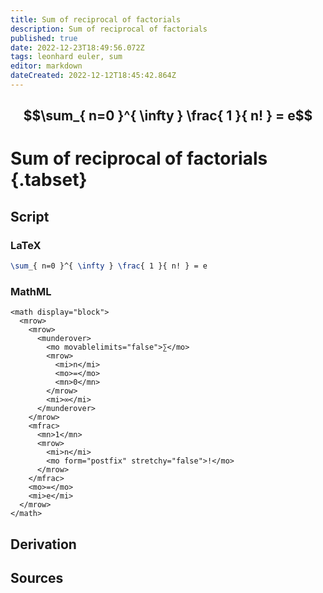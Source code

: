 ```yaml
---
title: Sum of reciprocal of factorials
description: Sum of reciprocal of factorials
published: true
date: 2022-12-23T18:49:56.072Z
tags: leonhard euler, sum
editor: markdown
dateCreated: 2022-12-12T18:45:42.864Z
---
```


$$\sum_{ n=0 }^{ \infty } \frac{ 1 }{ n! } = e$$
---
# Sum of reciprocal of factorials {.tabset}
## Script
### LaTeX
```tex
\sum_{ n=0 }^{ \infty } \frac{ 1 }{ n! } = e
```
### MathML
```mathml
<math display="block">
  <mrow>
    <mrow>
      <munderover>
        <mo movablelimits="false">∑</mo>
        <mrow>
          <mi>n</mi>
          <mo>=</mo>
          <mn>0</mn>
        </mrow>
        <mi>∞</mi>
      </munderover>
    </mrow>
    <mfrac>
      <mn>1</mn>
      <mrow>
        <mi>n</mi>
        <mo form="postfix" stretchy="false">!</mo>
      </mrow>
    </mfrac>
    <mo>=</mo>
    <mi>e</mi>
  </mrow>
</math>
```

## Derivation

## Sources